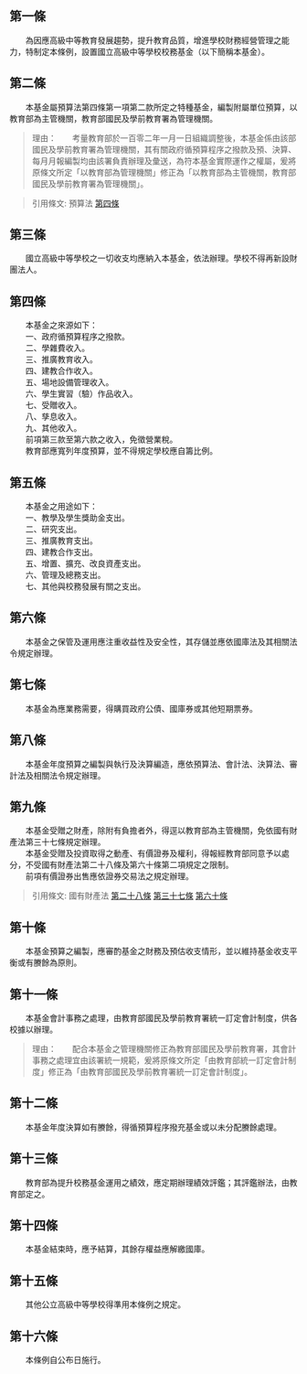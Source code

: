 第一條 
-------
　　為因應高級中等教育發展趨勢，提升教育品質，增進學校財務經營管理之能力，特制定本條例，設置國立高級中等學校校務基金（以下簡稱本基金）。  


第二條 
-------
　　本基金屬預算法第四條第一項第二款所定之特種基金，編製附屬單位預算，以教育部為主管機關，教育部國民及學前教育署為管理機關。  
> 理由：　　考量教育部於一百零二年一月一日組織調整後，本基金係由該部國民及學前教育署為管理機關，其有關政府循預算程序之撥款及預、決算、每月月報編製均由該署負責辦理及彙送，為符本基金實際運作之權屬，爰將原條文所定「以教育部為管理機關」修正為「以教育部為主管機關，教育部國民及學前教育署為管理機關」。

> 引用條文: 預算法 [第四條](../../主計/預算/預算法.md#第四條-)



第三條 
-------
　　國立高級中等學校之一切收支均應納入本基金，依法辦理。學校不得再新設財團法人。  


第四條 
-------
　　本基金之來源如下：  
　　一、政府循預算程序之撥款。  
　　二、學雜費收入。  
　　三、推廣教育收入。  
　　四、建教合作收入。  
　　五、場地設備管理收入。  
　　六、學生實習（驗）作品收入。  
　　七、受贈收入。  
　　八、孳息收入。  
　　九、其他收入。  
　　前項第三款至第六款之收入，免徵營業稅。  
　　教育部應寬列年度預算，並不得規定學校應自籌比例。  


第五條 
-------
　　本基金之用途如下：  
　　一、教學及學生獎助金支出。  
　　二、研究支出。  
　　三、推廣教育支出。  
　　四、建教合作支出。  
　　五、增置、擴充、改良資產支出。  
　　六、管理及總務支出。  
　　七、其他與校務發展有關之支出。  


第六條 
-------
　　本基金之保管及運用應注重收益性及安全性，其存儲並應依國庫法及其相關法令規定辦理。  


第七條 
-------
　　本基金為應業務需要，得購買政府公債、國庫券或其他短期票券。  


第八條 
-------
　　本基金年度預算之編製與執行及決算編造，應依預算法、會計法、決算法、審計法及相關法令規定辦理。  


第九條 
-------
　　本基金受贈之財產，除附有負擔者外，得逕以教育部為主管機關，免依國有財產法第三十七條規定辦理。  
　　本基金受贈及投資取得之動產、有價證券及權利，得報經教育部同意予以處分，不受國有財產法第二十八條及第六十條第二項規定之限制。  
　　前項有價證券出售應依證券交易法之規定辦理。  
> 引用條文: 國有財產法 [第二十八條](../../財政金融/國有財產/國有財產法.md#第二十八條-對公用財產處分收益之限制) [第三十七條](../../財政金融/國有財產/國有財產法.md#第三十七條-國家接受捐贈財產之處理) [第六十條](../../財政金融/國有財產/國有財產法.md#第六十條-國有財產之贈與辦法)



第十條 
-------
　　本基金預算之編製，應審酌基金之財務及預估收支情形，並以維持基金收支平衡或有賸餘為原則。  


第十一條 
---------
　　本基金會計事務之處理，由教育部國民及學前教育署統一訂定會計制度，供各校據以辦理。  
> 理由：　　配合本基金之管理機關修正為教育部國民及學前教育署，其會計事務之處理宜由該署統一規範，爰將原條文所定「由教育部統一訂定會計制度」修正為「由教育部國民及學前教育署統一訂定會計制度」。



第十二條 
---------
　　本基金年度決算如有賸餘，得循預算程序撥充基金或以未分配賸餘處理。  


第十三條 
---------
　　教育部為提升校務基金運用之績效，應定期辦理績效評鑑；其評鑑辦法，由教育部定之。  


第十四條 
---------
　　本基金結束時，應予結算，其餘存權益應解繳國庫。  


第十五條 
---------
　　其他公立高級中等學校得準用本條例之規定。  


第十六條 
---------
　　本條例自公布日施行。